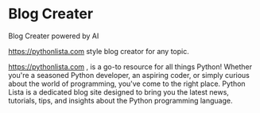 # Blog Creater
Blog Creater powered by AI

https://pythonlista.com style blog creator for any topic.

https://pythonlista.com , is a go-to resource for all things Python! Whether you're a seasoned Python developer, an aspiring coder, or simply curious about the world of programming, you've come to the right place. Python Lista is a dedicated blog site designed to bring you the latest news, tutorials, tips, and insights about the Python programming language.
